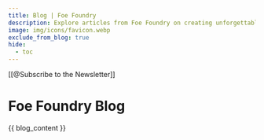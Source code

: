 ```yaml
---
title: Blog | Foe Foundry
description: Explore articles from Foe Foundry on creating unforgettable monsters, running better encounters, and making your 5e combat more dynamic and flavorful.
image: img/icons/favicon.webp
exclude_from_blog: true
hide:
  - toc
---
```


[[@Subscribe to the Newsletter]]

# Foe Foundry Blog

{{ blog_content }}